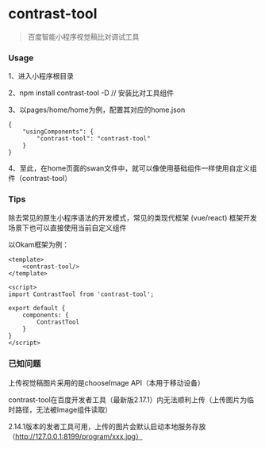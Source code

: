 # contrast-tool

> 百度智能小程序视觉稿比对调试工具

### Usage


1、进入小程序根目录

2、npm install contrast-tool -D // 安装比对工具组件

3、以pages/home/home为例，配置其对应的home.json

```
{
    "usingComponents": {
        "contrast-tool": "contrast-tool"
    }
}

```

4、至此，在home页面的swan文件中，就可以像使用基础组件一样使用自定义组件（contrast-tool）

### Tips


除去常见的原生小程序语法的开发模式，常见的类现代框架 (vue/react) 框架开发场景下也可以直接使用当前自定义组件

以Okam框架为例：

```
<template>
    <contrast-tool/>
</template>

<script>
import ContrastTool from 'contrast-tool';

export default {
    components: {
        ContrastTool
    }
}
</script>
```

### 已知问题

上传视觉稿图片采用的是chooseImage API（本用于移动设备）

contrast-tool在百度开发者工具（最新版2.17.1）内无法顺利上传（上传图片为临时路径，无法被Image组件读取）

2.14.1版本的发者工具可用，上传的图片会默认启动本地服务存放（http://127.0.0.1:8199/program/xxx.jpg）